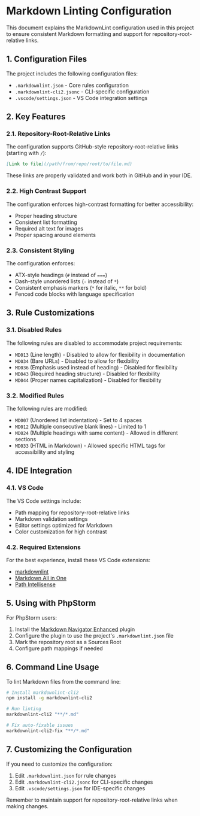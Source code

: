 # Markdown Linting Configuration

This document explains the MarkdownLint configuration used in this project to ensure consistent Markdown formatting and support for repository-root-relative links.

## 1. Configuration Files

The project includes the following configuration files:

- `.markdownlint.json` - Core rules configuration
- `.markdownlint-cli2.jsonc` - CLI-specific configuration
- `.vscode/settings.json` - VS Code integration settings

## 2. Key Features

### 2.1. Repository-Root-Relative Links

The configuration supports GitHub-style repository-root-relative links (starting with `/`):

```markdown
[Link to file](/path/from/repo/root/to/file.md)
```

These links are properly validated and work both in GitHub and in your IDE.

### 2.2. High Contrast Support

The configuration enforces high-contrast formatting for better accessibility:

- Proper heading structure
- Consistent list formatting
- Required alt text for images
- Proper spacing around elements

### 2.3. Consistent Styling

The configuration enforces:

- ATX-style headings (`#` instead of `===`)
- Dash-style unordered lists (`-` instead of `*`)
- Consistent emphasis markers (`*` for italic, `**` for bold)
- Fenced code blocks with language specification

## 3. Rule Customizations

### 3.1. Disabled Rules

The following rules are disabled to accommodate project requirements:

- `MD013` (Line length) - Disabled to allow for flexibility in documentation
- `MD034` (Bare URLs) - Disabled to allow for flexibility
- `MD036` (Emphasis used instead of heading) - Disabled for flexibility
- `MD043` (Required heading structure) - Disabled for flexibility
- `MD044` (Proper names capitalization) - Disabled for flexibility

### 3.2. Modified Rules

The following rules are modified:

- `MD007` (Unordered list indentation) - Set to 4 spaces
- `MD012` (Multiple consecutive blank lines) - Limited to 1
- `MD024` (Multiple headings with same content) - Allowed in different sections
- `MD033` (HTML in Markdown) - Allowed specific HTML tags for accessibility and styling

## 4. IDE Integration

### 4.1. VS Code

The VS Code settings include:

- Path mapping for repository-root-relative links
- Markdown validation settings
- Editor settings optimized for Markdown
- Color customization for high contrast

### 4.2. Required Extensions

For the best experience, install these VS Code extensions:

- [markdownlint](https:/marketplace.visualstudio.com/items?itemName=DavidAnson.vscode-markdownlint)
- [Markdown All in One](https:/marketplace.visualstudio.com/items?itemName=yzhang.markdown-all-in-one)
- [Path Intellisense](https:/marketplace.visualstudio.com/items?itemName=christian-kohler.path-intellisense)

## 5. Using with PhpStorm

For PhpStorm users:

1. Install the [Markdown Navigator Enhanced](https:/plugins.jetbrains.com/plugin/7896-markdown-navigator-enhanced) plugin
2. Configure the plugin to use the project's `.markdownlint.json` file
3. Mark the repository root as a Sources Root
4. Configure path mappings if needed

## 6. Command Line Usage

To lint Markdown files from the command line:

```bash
# Install markdownlint-cli2
npm install -g markdownlint-cli2

# Run linting
markdownlint-cli2 "**/*.md"

# Fix auto-fixable issues
markdownlint-cli2-fix "**/*.md"
```

## 7. Customizing the Configuration

If you need to customize the configuration:

1. Edit `.markdownlint.json` for rule changes
2. Edit `.markdownlint-cli2.jsonc` for CLI-specific changes
3. Edit `.vscode/settings.json` for IDE-specific changes

Remember to maintain support for repository-root-relative links when making changes.
